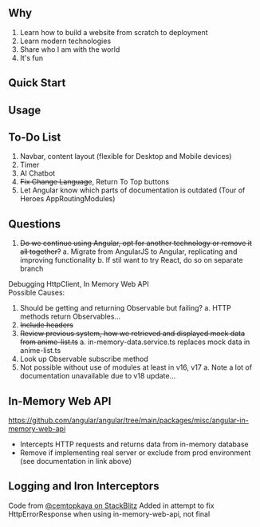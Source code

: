 ## Why
1. Learn how to build a website from scratch to deployment
2. Learn modern technologies
3. Share who I am with the world
4. It's fun

## Quick Start
## Usage

## To-Do List
1. Navbar, content layout (flexible for Desktop and Mobile devices)
2. Timer
3. AI Chatbot
4. ~~Fix Change Language~~, Return To Top buttons
5. Let Angular know which parts of documentation is outdated (Tour of Heroes AppRoutingModules)

## Questions
1. ~~Do we continue using Angular, opt for another technology or remove it all together?~~
    a. Migrate from AngularJS to Angular, replicating and improving functionality
    b. If stil want to try React, do so on separate branch

Debugging HttpClient, In Memory Web API  
Possible Causes:
1. Should be getting and returning Observable but failing?
    a. HTTP methods return Observables...
2. ~~Include headers~~
3. ~~Review previous system, how we retrieved and displayed mock data from anime-list.ts~~
    a. in-memory-data.service.ts replaces mock data in anime-list.ts
4. Look up Observable subscribe method
5. Not possible without use of modules at least in v16, v17
    a. Note a lot of documentation unavailable due to v18 update...

## In-Memory Web API
https://github.com/angular/angular/tree/main/packages/misc/angular-in-memory-web-api
- Intercepts HTTP requests and returns data from in-memory database
- Remove if implementing real server or exclude from prod environment (see documentation in link above)

## Logging and Iron Interceptors
Code from [@cemtopkaya on StackBlitz](https://stackblitz.com/edit/angular-httpclientinmemorywebapimodule-http-interceptor?file=src%2Fapp%2Firon%2Firon-http-interceptor.ts,src%2Fapp%2Firon%2Fmock-identity-provider.service.ts)
Added in attempt to fix HttpErrorResponse when using in-memory-web-api, not final